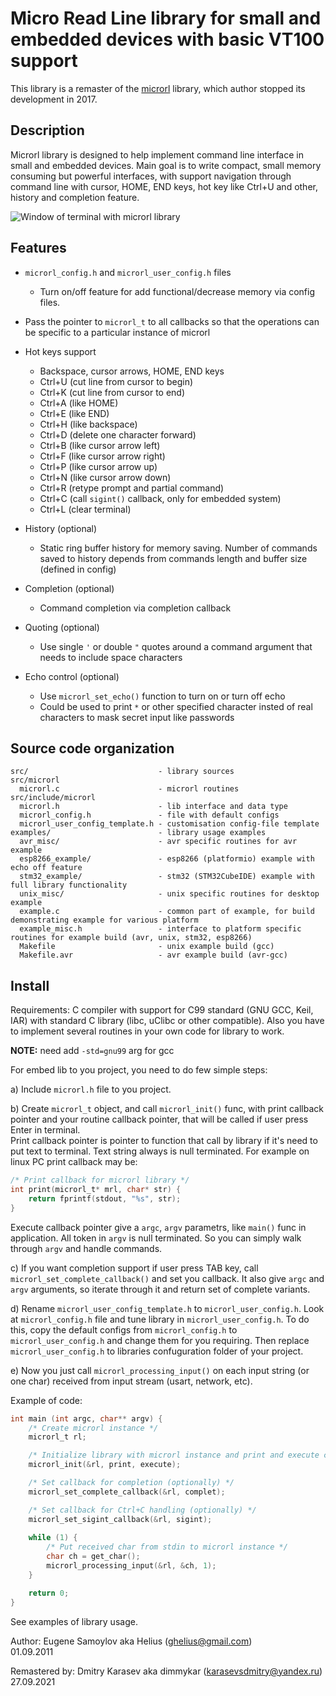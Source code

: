 # Micro Read Line library for small and embedded devices with basic VT100 support

This library is a remaster of the [microrl](https://github.com/Helius/microrl) library, which author stopped its development in 2017.

## Description

Microrl library is designed to help implement command line interface in small and embedded devices. Main goal is to write compact, small memory consuming but powerful interfaces, with support navigation through command line with cursor, HOME, END keys, hot key like Ctrl+U and other, history and completion feature.

<img src="/img/demo.png" alt="Window of terminal with microrl library"/>


## Features

  - `microrl_config.h` and `microrl_user_config.h` files
    * Turn on/off feature for add functional/decrease memory via config files.

  - Pass the pointer to `microrl_t` to all callbacks so that the operations can be specific to a particular instance of microrl

  - Hot keys support
    * Backspace, cursor arrows, HOME, END keys
    * Ctrl+U (cut line from cursor to begin)
    * Ctrl+K (cut line from cursor to end)
    * Ctrl+A (like HOME)
    * Ctrl+E (like END)
    * Ctrl+H (like backspace)
    * Ctrl+D (delete one character forward)
    * Ctrl+B (like cursor arrow left) 
    * Ctrl+F (like cursor arrow right)
    * Ctrl+P (like cursor arrow up)
    * Ctrl+N (like cursor arrow down)
    * Ctrl+R (retype prompt and partial command)
    * Ctrl+C (call `sigint()` callback, only for embedded system)
    * Ctrl+L (clear terminal)

  - History (optional)
    * Static ring buffer history for memory saving. Number of commands saved to history depends from commands length and buffer size (defined in config)

  - Completion (optional)
    * Command completion via completion callback

  - Quoting (optional)
    * Use single `'` or double `"` quotes around a command argument that needs to include space characters

  - Echo control (optional)
    * Use `microrl_set_echo()` function to turn on or turn off echo
    * Could be used to print `*` or other specified character insted of real characters to mask secret input like passwords


## Source code organization

```
src/                             - library sources
src/microrl
  microrl.c                      - microrl routines
src/include/microrl
  microrl.h                      - lib interface and data type
  microrl_config.h               - file with default configs
  microrl_user_config_template.h - customisation config-file template
examples/                        - library usage examples
  avr_misc/                      - avr specific routines for avr example
  esp8266_example/               - esp8266 (platformio) example with echo off feature
  stm32_example/                 - stm32 (STM32CubeIDE) example with full library functionality
  unix_misc/                     - unix specific routines for desktop example
  example.c                      - common part of example, for build demonstrating example for various platform
  example_misc.h                 - interface to platform specific routines for example build (avr, unix, stm32, esp8266)
  Makefile                       - unix example build (gcc)
  Makefile.avr                   - avr example build (avr-gcc)
```


## Install

Requirements: C compiler with support for C99 standard (GNU GCC, Keil, IAR) with standard C library (libc, uClibc or other compatible). Also you have to implement several routines in your own code for library to work.

__NOTE:__ need add `-std=gnu99` arg for gcc

For embed lib to you project, you need to do few simple steps:

a) Include `microrl.h` file to you project.

b) Create `microrl_t` object, and call `microrl_init()` func, with print callback pointer and your routine callback pointer, that will be called if user press Enter in terminal.<br>
Print callback pointer is pointer to function that call by library if it's need to put text to terminal. Text string always is null terminated.
For example on linux PC print callback may be:
```c
/* Print callback for microrl library */
int print(microrl_t* mrl, char* str) {
    return fprintf(stdout, "%s", str);
}
```
Execute callback pointer give a `argc`, `argv` parametrs, like `main()` func in application. All token in `argv` is null terminated. So you can simply walk through `argv` and handle commands.

c) If you want completion support if user press TAB key, call `microrl_set_complete_callback()` and set you callback. It also give `argc` and `argv` arguments, so iterate through it and return set of complete variants.

d) Rename `microrl_user_config_template.h` to `microrl_user_config.h`. Look at `microrl_config.h` file and tune library in `microrl_user_config.h`. To do this, copy the default configs from `microrl_config.h` to `microrl_user_config.h` and change them for you requiring. Then replace `microrl_user_config.h` to libraries confuguration folder of your project.

e) Now you just call `microrl_processing_input()` on each input string (or one char) received from input stream (usart, network, etc).

Example of code:
```c
int main (int argc, char** argv) {
    /* Create microrl instance */
    microrl_t rl;

    /* Initialize library with microrl instance and print and execute callbacks */
    microrl_init(&rl, print, execute);

    /* Set callback for completion (optionally) */
    microrl_set_complete_callback(&rl, complet);

    /* Set callback for Ctrl+C handling (optionally) */
    microrl_set_sigint_callback(&rl, sigint);
    
    while (1) {
        /* Put received char from stdin to microrl instance */
        char ch = get_char();
        microrl_processing_input(&rl, &ch, 1);
    }

    return 0;
}
```

See examples of library usage.



Author: Eugene Samoylov aka Helius (ghelius@gmail.com)<br>
01.09.2011

Remastered by: Dmitry Karasev aka dimmykar (karasevsdmitry@yandex.ru)<br>
27.09.2021
